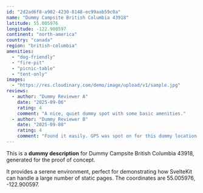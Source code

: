 ```yaml
---
id: "2d2ad6f8-a902-4230-8148-ec99aab59c0a"
name: "Dummy Campsite British Columbia 43918"
latitude: 55.005976
longitude: -122.900597
continent: "north-america"
country: "canada"
region: "british-columbia"
amenities:
  - "dog-friendly"
  - "fire-pit"
  - "picnic-table"
  - "tent-only"
images:
  - "https://res.cloudinary.com/demo/image/upload/v1/sample.jpg"
reviews:
  - author: "Dummy Reviewer A"
    date: "2025-09-06"
    rating: 4
    comment: "A nice, quiet dummy spot with some basic amenities."
  - author: "Dummy Reviewer B"
    date: "2025-09-08"
    rating: 4
    comment: "Found it easily. GPS was spot on for this dummy location."
---
```


This is a **dummy description** for Dummy Campsite British Columbia 43918, generated for the proof of concept.

It provides a serene environment, perfect for demonstrating how SvelteKit can handle a large number of static pages. The coordinates are 55.005976, -122.900597.
